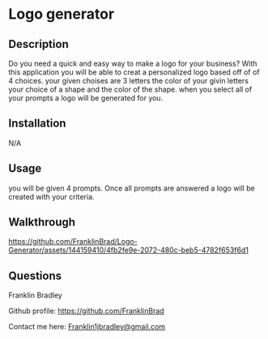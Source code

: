 # Logo generator

  ## Description
  
  Do you need a quick and easy way to make a logo for your business? With this application you will be able to creat a personalized logo based off of of 4 choices. your given choises  are  3 letters  the color of your givin letters your choice of a shape and the color of the shape. when you select all of your prompts a logo will be generated for you.
 
  ## Installation
 
  N/A
  
  ## Usage
 
  you will be given 4 prompts. Once all prompts are answered a logo will be created with your criteria.
  
  ## Walkthrough
  

https://github.com/FranklinBrad/Logo-Generator/assets/144159410/4fb2fe9e-2072-480c-beb5-4782f653f6d1


  ## Questions

  Franklin Bradley
  
  Github profile: https://github.com/FranklinBrad

  Contact me here: Franklin1jbradley@gmail.com
